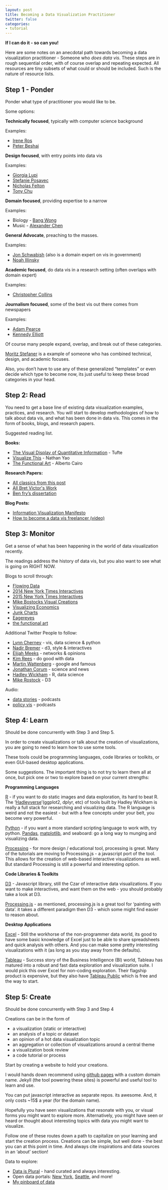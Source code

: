 ```yaml
---
layout: post
title: Becoming a Data Visualization Practitioner
twitter: false
categories:
- tutorial
---
```



**If I can do it - so can you!**

Here are some notes on an anecdotal path towards becoming a data visualization practitioner -
Someone who _does data vis_. These steps are in rough sequential order, with of course overlap and repeating expected. All resources are tiny subsets of what could or should be included. Such is the nature of resource lists.

## Step 1 - Ponder

Ponder what type of practitioner you would like to be.

Some options:

**Technically focused**, typically with computer science background

Examples:

* [Irene Ros](http://www.ireneros.com/projects.html)
* [Peter Beshai](http://peterbeshai.com/academic/projects.html)

**Design focused**, with entry points into data vis

Examples:

* [Giorgia Lupi](http://giorgialupi.com/work)
* [Stefanie Posavec](http://www.stefanieposavec.co.uk/)
* [Nicholas Felton](http://feltron.com/)
* [Tony Chu](http://tonyhschu.ca/)

**Domain focused**, providing expertise to a narrow

Examples:

* Biology - [Bang Wong](http://clearscience.info/wp/)
* Music - [Alexander Chen](http://www.chenalexander.com/)

**General Advocate**, preaching to the masses.

Examples:

* [Jon Schwabish](http://policyviz.com/) (also is a domain expert on vis in government)
* [Noah Illinsky](http://complexdiagrams.com/)

**Academic focused**, do data vis in a research setting (often overlaps with domain expert)

Examples:

* [Christopher Collins](http://vialab.science.uoit.ca/portfolio/christopher-m-collins)

**Journalism focused**, some of the best vis out there comes from newspapers

Examples:

* [Adam Pearce](http://roadtolarissa.com/)
* [Kennedy Elliott](https://twitter.com/kennelliott)

Of course many people expand, overlap, and break out of these categories.

[Moritz Stefaner](http://truth-and-beauty.net/) is a example of someone who has combined technical, design, and academic focuses.

Also, you don’t have to use any of these generalized “templates” or even decide which type to become now, its just useful to keep these broad categories in your head.

## Step 2: Read

You need to get a base line of existing data visualization examples, practices, and research. You will start to develop methodologies of how to talk about data vis, and what has been done in data vis. This comes in the form of books, blogs, and research papers.

Suggested reading list.

**Books:**

* [The Visual Display of Quantitative Information](https://www.edwardtufte.com/tufte/books_vdqi) - Tufte
* [Visualize This](http://book.flowingdata.com/) - Nathan Yao
* [The Functional Art](http://www.thefunctionalart.com/p/about-book.html) - Alberto Cairo

**Research Papers:**

* [All classics from this post](http://fellinlovewithdata.com/guides/7-classic-foundational-vis-papers)
* [All Bret Victor's Work](http://worrydream.com/)
* [Ben fry’s dissertation](http://benfry.com/phd/dissertation-110323c.pdf)

**Blog Posts:**

* [Information Visualization Manifesto](http://www.visualcomplexity.com/vc/blog/?p=644)
* [How to become a data vis freelancer (video)](http://fellinlovewithdata.com/interviews/data-visualization-freelancin)

## Step 3: Monitor

Get a sense of what has been happening in the world of data visualization recently.

The readings address the history of data vis, but you also want to see what is going on RIGHT NOW.

Blogs to scroll through:

* [Flowing Data](http://flowingdata.com/)
* [2014 New York Times Interactives](http://www.nytimes.com/interactive/2014/12/29/us/year-in-interactive-storytelling.html)
* [2015 New York Times Interactives](http://www.nytimes.com/interactive/2015/us/year-in-interactive-storytelling.html)
* [Mike Bostocks Visual Creations](http://bl.ocks.org/mbostock)
* [Visualizing Economics](http://visualizingeconomics.com/)
* [Junk Charts](http://junkcharts.typepad.com/junk_charts/)
* [Eagereyes](https://eagereyes.org/)
* [the functional art](http://www.thefunctionalart.com/)

Additional Twitter People to follow:

* [Lynn Cherney](https://twitter.com/arnicas) - vis, data science & python
* [Nadir Bremer](https://twitter.com/NadiehBremer) - d3, style & interactives
* [Elijah Meeks](https://twitter.com/Elijah_Meeks) - networks & opinions
* [Kim Rees](https://twitter.com/krees) - do good with data
* [Martin Wattenberg](https://twitter.com/wattenberg) - google and famous
* [Jonathan Corum](https://twitter.com/13pt) - science and news
* [Hadley Wickham](https://twitter.com/hadleywickham) - R, data science
* [Mike Rostock](https://twitter.com/mbostock) - D3

Audio:

* [data stories](http://datastori.es/) - podcasts
* [policy vis](http://policyviz.com/) - podcasts

## Step 4: Learn

Should be done concurrently with Step 3 and Step 5.

In order to create visualizations or talk about the creation of visualizations, you are going to need to learn how to use some tools.

These tools could be programming languages, code libraries or toolkits, or even GUI-based desktop applications.

Some suggestions. The important thing is to not try to learn them all at once, but pick one or two to explore based on your current strengths:

**Programming Languages**

[R](https://www.r-project.org/) - if you want to do static images and data exploration, its hard to beat R. The ‘[Hadleyverse](http://adolfoalvarez.cl/the-hitchhikers-guide-to-the-hadleyverse/ )’(ggplot2, dplyr, etc) of tools built by Hadley Wickham is really a full stack for researching and visualizing data. The R language is weird and not the easiest - but with a few concepts under your belt, you become very powerful.

[Python](https://www.python.org/) - if you want a more standard scripting language to work with, try python. [Pandas](http://pandas.pydata.org/), [matplotlib](http://matplotlib.org/), and seaboard: go a long way to munging and visualizing data.

[Processing](https://processing.org/) - for more design / educational  tool, processing is great. Many of the tutorials are moving to Processing.js - a javascript port of the tool. This allows for the creation of web-based interactive visualizations as well. But standard Processing is still a powerful and interesting option.

**Code Libraries & Toolkits**

[D3](https://d3js.org/) - Javascript library, still the Czar of interactive data visualizations. If you want to make interactives, and want them on the web - you should probably take a look at D3.

[Processing.js](http://processingjs.org/) - as mentioned, processing.js is a great tool for ‘painting with data’. it takes a different paradigm then D3 - which some might find easier to reason about.

**Desktop Applications**

[Excel](https://office.live.com/start/Excel.aspx) - Still the workhorse of the non-programmer data world, its good to have some basic knowledge of Excel just to be able to share spreadsheets and quick analysis with others. And you can make some pretty interesting visualizations with it (as long as you stay away from the defaults).

[Tableau](http://www.tableau.com/) - Success story of the Business Intelligence (BI) world, Tableau has matured into a robust and fast data exploration and visualization suite. I would pick this over Excel for non-coding exploration. Their flagship product is expensive, but they also have [Tableau Public](https://public.tableau.com/s/) which is free and the way to start.

## Step 5: Create

Should be done concurrently with Step 3 and Step 4

Creations can be in the form of

- a visualization (static or interactive)
- an analysis of a topic or dataset
- an opinion of a hot data visualization topic
- an aggregation or collection of visualizations around a central theme
- a visualization book review
- a code tutorial or process

Start by creating a website to hold your creations.

I would hands down recommend using [github pages](https://pages.github.com/) with a  custom domain name.
Jekyll (the tool powering these sites) is powerful and useful tool to learn and use.

You can put javascript interactive as separate repos. its awesome.
And, it only costs ~15$ a year (for the domain name).

Hopefully you have seen visualizations that resonate with you, or visual forms you might want to explore more.
Alternatively, you might have seen or heard or thought about interesting topics with data you might want to visualize.

Follow one of these routes down a path to capitalize on your learning and start the creation process.
Creations can be simple, but well done - the best you can at this point in time.
And always cite inspirations and data sources in an ‘about’ section!

Data to explore:

* [Data is Plural](http://tinyletter.com/data-is-plural/archive) - hand curated and always interesting.
* Open data portals: [New York](https://data.cityofnewyork.us/data), [Seattle](https://data.seattle.gov/), and more!
* [My pinboard of data](https://pinboard.in/u:vlandham/t:data/)
